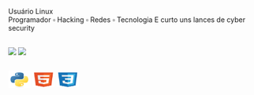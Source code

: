 
Usuário Linux
<br>
Programador ▫️ Hacking ▫️ Redes ▫️ Tecnologia
E curto uns lances de cyber security 
<Br>
<div> 
  <div style="display: inline_block"><br>
  <a href="https://www.instagram.com/otto.jrr/" target="_blank"><img src="https://img.shields.io/badge/-Instagram-%23E4405F?style=for-the-badge&logo=instagram&logoColor=white" target="_blank"></a>
  <a href = "mailto:otaciliojr.quirino@gmail.com"><img src="https://img.shields.io/badge/-Gmail-%23333?style=for-the-badge&logo=gmail&logoColor=white" target="_blank">
  
  </a>
  </div>

 ##
 <img align="center" alt="otto-Python" height="35" width="45" src="https://raw.githubusercontent.com/devicons/devicon/master/icons/python/python-original.svg">
 <img align="center" alt="otto-HTML" height="30" width="45" src="https://raw.githubusercontent.com/devicons/devicon/master/icons/html5/html5-original.svg">
 <img align="center" alt="otto-CSS" height="30" width="45" src="https://raw.githubusercontent.com/devicons/devicon/master/icons/css3/css3-original.svg">

